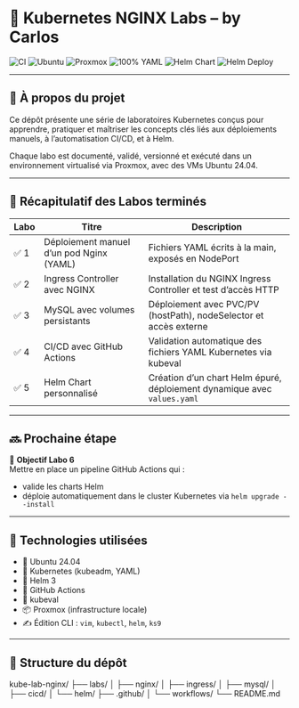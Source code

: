 # 🔧 Kubernetes NGINX Labs – by Carlos
![CI](https://github.com/carlosdev-ops/k8s-nginx-lab/actions/workflows/kube-lint.yml/badge.svg?branch=main)
![Ubuntu](https://img.shields.io/badge/Ubuntu-24.04-E95420?style=for-the-badge&logo=ubuntu&logoColor=white)
![Proxmox](https://img.shields.io/badge/Proxmox-VE-orange?style=for-the-badge&logo=proxmox&logoColor=white)
![100% YAML](https://img.shields.io/badge/100%25-YAML-informational?style=for-the-badge&logo=yaml&logoColor=white)
![Helm Chart](https://img.shields.io/badge/Helm-✅-0f1689?style=for-the-badge&logo=helm&logoColor=white)
![Helm Deploy](https://img.shields.io/badge/Helm--Deploy-%E2%9C%85-brightgreen)


---

## 📘 À propos du projet

Ce dépôt présente une série de laboratoires Kubernetes conçus pour apprendre, pratiquer et maîtriser les concepts clés liés aux déploiements manuels, à l’automatisation CI/CD, et à Helm.

Chaque labo est documenté, validé, versionné et exécuté dans un environnement virtualisé via Proxmox, avec des VMs Ubuntu 24.04.

---

## 🚀 Récapitulatif des Labos terminés

| Labo | Titre                                | Description                                                                 |
|------|--------------------------------------|-----------------------------------------------------------------------------|
| ✅ 1 | Déploiement manuel d’un pod Nginx (YAML) | Fichiers YAML écrits à la main, exposés en NodePort                        |
| ✅ 2 | Ingress Controller avec NGINX        | Installation du NGINX Ingress Controller et test d’accès HTTP              |
| ✅ 3 | MySQL avec volumes persistants       | Déploiement avec PVC/PV (hostPath), nodeSelector et accès externe          |
| ✅ 4 | CI/CD avec GitHub Actions            | Validation automatique des fichiers YAML Kubernetes via kubeval            |
| ✅ 5 | Helm Chart personnalisé              | Création d’un chart Helm épuré, déploiement dynamique avec `values.yaml`   |

---

## 🔜 Prochaine étape

🎯 **Objectif Labo 6**  
Mettre en place un pipeline GitHub Actions qui :
- valide les charts Helm
- déploie automatiquement dans le cluster Kubernetes via `helm upgrade --install`

---

## 🧠 Technologies utilisées

- 🐧 Ubuntu 24.04
- 🧱 Kubernetes (kubeadm, YAML)
- 🔁 Helm 3
- 🚀 GitHub Actions
- 🧪 kubeval
- 📦 Proxmox (infrastructure locale)
- ✍️ Édition CLI : `vim`, `kubectl`, `helm`, `ks9`

---

## 📂 Structure du dépôt

kube-lab-nginx/ ├── labs/ │ ├── nginx/ │ ├── ingress/ │ ├── mysql/ │ ├── cicd/ │ └── helm/ ├── .github/ │ └── workflows/ └── README.md
